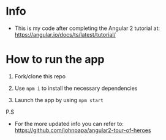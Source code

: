 # Info

* This is my code after completing  the Angular 2 tutorial at: https://angular.io/docs/ts/latest/tutorial/

# How to run the app

1. Fork/clone this repo

1. Use `npm i` to install the necessary dependencies

1. Launch the app by using `npm start`

P.S

* For the more updated info you can refer to: https://github.com/johnpapa/angular2-tour-of-heroes